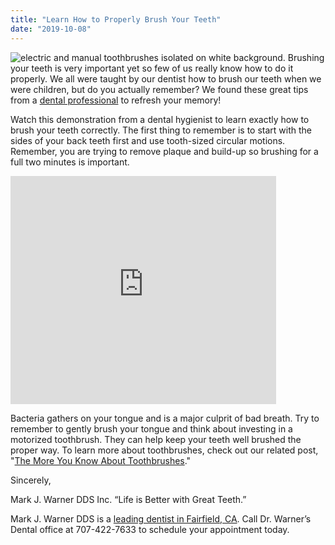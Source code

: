 ```yaml
---
title: "Learn How to Properly Brush Your Teeth"
date: "2019-10-08"
---
```


![electric and manual toothbrushes isolated on white background.](/images/dentist-fairfield-ca-toothbrush-1024x683.jpeg) Brushing your teeth is very important yet so few of us really know how to do it properly. We all were taught by our dentist how to brush our teeth when we were children, but do you actually remember? We found these great tips from a [dental professional](https://www.dentistfairfieldca.com/about-us/) to refresh your memory!

Watch this demonstration from a dental hygienist to learn exactly how to brush your teeth correctly. The first thing to remember is to start with the sides of your back teeth first and use tooth-sized circular motions. Remember, you are trying to remove plaque and build-up so brushing for a full two minutes is important.

<iframe title="YouTube video player" src="http://www.youtube.com/embed/ACgPHDzTHaU?rel=0" height="365" width="425" allowfullscreen frameborder="0"></iframe>

Bacteria gathers on your tongue and is a major culprit of bad breath. Try to remember to gently brush your tongue and think about investing in a motorized toothbrush. They can help keep your teeth well brushed the proper way. To learn more about toothbrushes, check out our related post, "[The More You Know About Toothbrushes](https://www.dentistfairfieldca.com/the-more-you-know-about-toothbrushes/)."

Sincerely,

Mark J. Warner DDS Inc. “Life is Better with Great Teeth.”

Mark J. Warner DDS is a [leading dentist in Fairfield, CA](https://www.dentistfairfieldca.com/about-us/). Call Dr. Warner’s Dental office at 707-422-7633 to schedule your appointment today.
